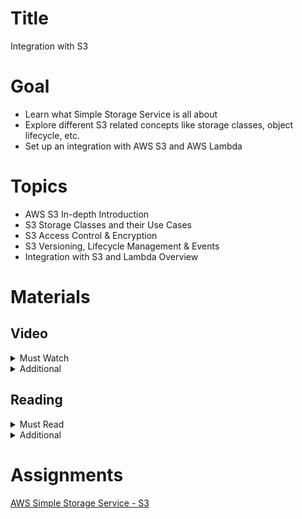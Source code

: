 # Title

Integration with S3

# Goal

- Learn what Simple Storage Service is all about
- Explore different S3 related concepts like storage classes, object lifecycle, etc.
- Set up an integration with AWS S3 and AWS Lambda

# Topics

- AWS S3 In-depth Introduction
- S3 Storage Classes and their Use Cases
- S3 Access Control & Encryption
- S3 Versioning, Lifecycle Management & Events
- Integration with S3 and Lambda Overview

# Materials

## Video

<details>
  <summary>Must Watch</summary>

The following content provides enough info to complete the task.

  <blockquote>

  <details>
    <summary>In English</summary>

   <blockquote>
    
   - [AWS S3 & Lambda. Practical task overview](https://videoportal.epam.com/playlist/OJMQ9jJn/play/Qa1pLD7k), ~2 mins
   - [AWS S3 & Lambda - part2. Practice](https://videoportal.epam.com/playlist/OJMQ9jJn/play/AaZoBvY9), ~24 mins
   - [AWS S3 & Lambda - part3. Serverless configuration](https://videoportal.epam.com/playlist/OJMQ9jJn/play/M7k1BRYp), ~3 mins
   - [AWS S3 & Lambda - part4. Hometask review](https://videoportal.epam.com/playlist/OJMQ9jJn/play/RYpkBVay), ~5 mins
   </blockquote>
  </details>

  <details>
    <summary>In Russian</summary>

   <blockquote>

   - [RU Intoduction](https://videoportal.epam.com/playlist/OJM9DLJn/play/mYR2XAYW), ~1 mins
   - [RU Task and Lecture Goal](https://videoportal.epam.com/playlist/OJM9DLJn/play/67KqE8YV), ~2 mins
   - [RU Basic Theory](https://videoportal.epam.com/playlist/OJM9DLJn/play/Q7z1goJM), ~13 mins
   - [RU Theory of S3 Advanced Features](https://videoportal.epam.com/playlist/OJM9DLJn/play/dYoQzW73), ~15 mins
   - [RU Live Practice](https://videoportal.epam.com/playlist/OJM9DLJn/play/L7xPdy74), ~30 mins
   - [RU Needed configurations (Serverless configuration)](https://videoportal.epam.com/playlist/OJM9DLJn/play/e73K3M7A), ~3 mins
   - [RU Homework](https://videoportal.epam.com/playlist/OJM9DLJn/play/GYllvNYW), ~8 mins
   </blockquote>
  </details>

  </blockquote>

</details>

<details>
  <summary>Additional</summary>

  The following content provides more info for further studies.

  <blockquote>

  - [AWS S3 Best Practices](https://www.youtube.com/watch?v=rHeTn9pHNKo), ~62 mins
  - [AWS S3 APIs Walkthrough](https://www.youtube.com/watch?v=AAOJ0BAJVJs), ~22 mins
  - [AWS S3 Lifecycle Rules](https://www.youtube.com/watch?v=CPUjRhrsMiI), ~5 mins
  - [Deep dive on Amazon S3](https://www.youtube.com/watch?v=FJJxcwSfWYg), ~47 mins
</blockquote>

</details>

## Reading

<details>
  <summary>Must Read</summary>

  The following content provides enough info to complete the task.

  <blockquote>

  - [AWS IAM in AWS S3](https://docs.aws.amazon.com/AmazonS3/latest/userguide/s3-access-control.html)
  - [Amazon S3 Storage Classes](https://aws.amazon.com/s3/storage-classes/)
  - [Managing your storage lifecycle](https://docs.aws.amazon.com/AmazonS3/latest/userguide/object-lifecycle-mgmt.html)
  </blockquote>

</details>

<details>
  <summary>Additional</summary>

  The following content provides more info for further studies.

  <blockquote>

  - [Protecting data using encryption](https://docs.aws.amazon.com/AmazonS3/latest/userguide/UsingEncryption.html)
  - [Monitoring tools](https://docs.aws.amazon.com/AmazonS3/latest/userguide/monitoring-automated-manual.html)
  - [Amazon S3 Event Notifications](https://docs.aws.amazon.com/AmazonS3/latest/userguide/NotificationHowTo.html)
  </blockquote>

</details>

# Assignments

[AWS Simple Storage Service - S3](./task.md)
